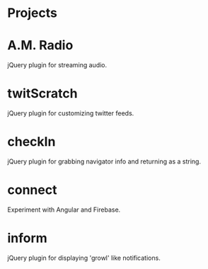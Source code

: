 Projects
========

A.M. Radio
========
jQuery plugin for streaming audio.

twitScratch
========
jQuery plugin for customizing twitter feeds.

checkIn
========
jQuery plugin for grabbing navigator info and returning as a string.

connect
========
Experiment with Angular and Firebase.

inform
========
jQuery plugin for displaying 'growl' like notifications.